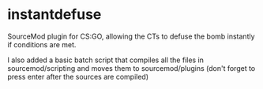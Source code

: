 # instantdefuse
SourceMod plugin for CS:GO, allowing the CTs to defuse the bomb instantly if conditions are met.

I also added a basic batch script that compiles all the files in sourcemod/scripting and moves them to sourcemod/plugins (don't forget to press enter after the sources are compiled)
